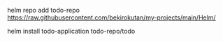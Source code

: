 helm repo add todo-repo https://raw.githubusercontent.com/bekirokutan/my-projects/main/Helm/

helm install todo-application todo-repo/todo